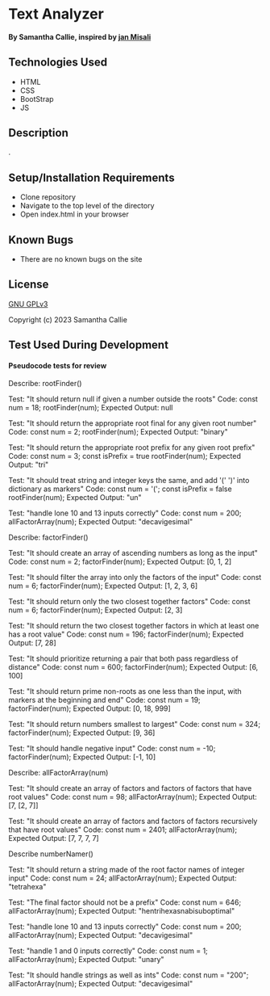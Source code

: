 # Text Analyzer

#### By **Samantha Callie**, inspired by [jan Misali](https://www.seximal.net/names-of-other-bases)

#### 

## Technologies Used

* HTML
* CSS
* BootStrap
* JS

## Description

.

## Setup/Installation Requirements

* Clone repository
* Navigate to the top level of the directory
* Open index.html in your browser

## Known Bugs

* There are no known bugs on the site

## License

[GNU GPLv3](https://choosealicense.com/licenses/agpl-3.0/)

Copyright (c) 2023 Samantha Callie

## Test Used During Development

#### Pseudocode tests for review  

Describe: rootFinder()

Test: "It should return null if given a number outside the roots"
Code:
const num = 18;
rootFinder(num);
Expected Output: null

Test: "It should return the appropriate root final for any given root number"
Code:
const num = 2;
rootFinder(num);
Expected Output: "binary"

Test: "It should return the appropriate root prefix for any given root prefix"
Code:
const num = 3;
const isPrefix = true
rootFinder(num);
Expected Output: "tri"

Test: "It should treat string and integer keys the same, and add '(' ')' into dictionary as markers"
Code:
const num = '(';
const isPrefix = false
rootFinder(num);
Expected Output: "un"

Test: "handle lone 10 and 13 inputs correctly"
Code:
const num = 200;
allFactorArray(num);
Expected Output: "decavigesimal"

Describe: factorFinder()

Test: "It should create an array of ascending numbers as long as the input"
Code:
const num = 2;
factorFinder(num);
Expected Output: [0, 1, 2]

Test: "It should filter the array into only the factors of the input"
Code:
const num = 6;
factorFinder(num);
Expected Output: [1, 2, 3, 6]

Test: "It should return only the two closest together factors"
Code:
const num = 6;
factorFinder(num);
Expected Output: [2, 3]

Test: "It should return the two closest together factors in which at least one has a root value"
Code: 
const num = 196;
factorFinder(num);
Expected Output: [7, 28]

Test: "It should prioritize returning a pair that both pass regardless of distance"
Code: 
const num = 600;
factorFinder(num);
Expected Output: [6, 100]

Test: "It should return prime non-roots as one less than the input, with markers at the beginning and end"
Code: 
const num = 19;
factorFinder(num);
Expected Output: [0, 18, 999]

Test: "It should return numbers smallest to largest"
Code: 
const num = 324;
factorFinder(num);
Expected Output: [9, 36]

Test: "It should handle negative input"
Code: 
const num = -10;
factorFinder(num);
Expected Output: [-1, 10]

Describe: allFactorArray(num)

Test: "It should create an array of factors and factors of factors that have root values"
Code:
const num = 98;
allFactorArray(num);
Expected Output: [7, [2, 7]]

Test: "It should create an array of factors and factors of factors recursively that have root values"
Code:
const num = 2401;
allFactorArray(num);
Expected Output: [7, 7, 7, 7]

Describe numberNamer()

Test: "It should return a string made of the root factor names of integer input"
Code:
const num = 24;
allFactorArray(num);
Expected Output: "tetrahexa"

Test: "The final factor should not be a prefix"
Code:
const num = 646;
allFactorArray(num);
Expected Output: "hentrihexasnabisuboptimal"

Test: "handle lone 10 and 13 inputs correctly"
Code:
const num = 200;
allFactorArray(num);
Expected Output: "decavigesimal"

Test: "handle 1 and 0 inputs correctly"
Code:
const num = 1;
allFactorArray(num);
Expected Output: "unary"

Test: "It should handle strings as well as ints"
Code:
const num = "200";
allFactorArray(num);
Expected Output: "decavigesimal"